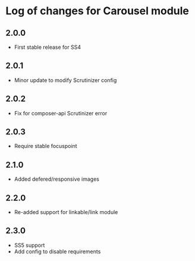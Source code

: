 # Log of changes for Carousel module

## 2.0.0

* First stable release for SS4

## 2.0.1

* Minor update to modify Scrutinizer config

## 2.0.2

* Fix for composer-api Scrutinizer error

## 2.0.3

* Require stable focuspoint

## 2.1.0

* Added defered/responsive images

## 2.2.0

* Re-added support for linkable/link module

## 2.3.0

* SS5 support
* Add config to disable requirements